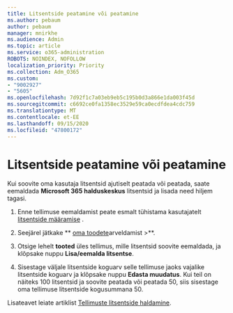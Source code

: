 ```yaml
---
title: Litsentside peatamine või peatamine
ms.author: pebaum
author: pebaum
manager: mnirkhe
ms.audience: Admin
ms.topic: article
ms.service: o365-administration
ROBOTS: NOINDEX, NOFOLLOW
localization_priority: Priority
ms.collection: Adm_O365
ms.custom:
- "9002927"
- "5605"
ms.openlocfilehash: 7d92f1c7a03eb9eb5c195b0d3a866e1da003f45d
ms.sourcegitcommit: c6692ce0fa1358ec3529e59ca0ecdfdea4cdc759
ms.translationtype: MT
ms.contentlocale: et-EE
ms.lasthandoff: 09/15/2020
ms.locfileid: "47800172"
---
```

# <a name="suspend-or-pause-licenses"></a>Litsentside peatamine või peatamine

Kui soovite oma kasutaja litsentsid ajutiselt peatada või peatada, saate eemaldada **Microsoft 365 halduskeskus** litsentsid ja lisada need hiljem tagasi.

1. Enne tellimuse eemaldamist peate esmalt tühistama kasutajatelt [litsentside määramise](https://docs.microsoft.com/microsoft-365/admin/manage/remove-licenses-from-users?view=o365-worldwide) .

2. Seejärel jätkake ** [oma toodete](https://go.microsoft.com/fwlink/p/?linkid=842054)arveldamist >**.

3. Otsige lehelt **tooted** üles tellimus, mille litsentsid soovite eemaldada, ja klõpsake nuppu **Lisa/eemalda litsentse**.

4. Sisestage väljale litsentside koguarv selle tellimuse jaoks vajalike litsentside koguarv ja klõpsake nuppu **Edasta muudatus**. Kui teil on näiteks 100 litsentsid ja soovite peatada või peatada 50, siis sisestage oma tellimuse litsentside kogusummana 50.

Lisateavet leiate artiklist [Tellimuste litsentside haldamine](https://docs.microsoft.com/microsoft-365/commerce/licenses/buy-licenses?view=o365-worldwide).
